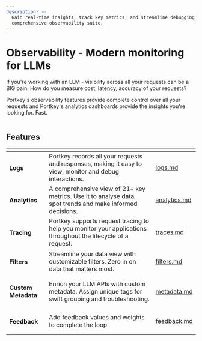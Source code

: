 ```yaml
---
description: >-
  Gain real-time insights, track key metrics, and streamline debugging with our
  comprehensive observability suite.
---
```


# Observability - Modern monitoring for LLMs

If you're working with an LLM - visibility across all your requests can be a BIG pain. How do you measure cost, latency, accuracy of your requests?

Portkey's observability features provide complete control over all your requests and Portkey's analytics dashboards provide the insights you're looking for. Fast.

<div data-full-width="true">

<figure><img src="../../.gitbook/assets/image (3).png" alt=""><figcaption></figcaption></figure>

</div>

## **Features**

<table data-view="cards"><thead><tr><th></th><th></th><th data-hidden data-card-target data-type="content-ref"></th></tr></thead><tbody><tr><td><h4>Logs</h4></td><td>Portkey records all your requests and responses, making it easy to view, monitor and debug interactions.</td><td><a href="logs.md">logs.md</a></td></tr><tr><td><h4>Analytics</h4></td><td>A comprehensive view of 21+ key metrics. Use it to analyse data, spot trends and make informed decisions.</td><td><a href="analytics.md">analytics.md</a></td></tr><tr><td><h4>Tracing</h4></td><td>Portkey supports request tracing to help you monitor your applications throughout the lifecycle of a request.</td><td><a href="traces.md">traces.md</a></td></tr><tr><td><h4>Filters</h4></td><td>Streamline your data view with customizable filters. Zero in on data that matters most.</td><td><a href="filters.md">filters.md</a></td></tr><tr><td><h4>Custom Metadata</h4></td><td>Enrich your LLM APIs with custom metadata. Assign unique tags for swift grouping and troubleshooting.</td><td><a href="metadata.md">metadata.md</a></td></tr><tr><td><h4>Feedback</h4></td><td>Add feedback values and weights to complete the loop</td><td><a href="feedback.md">feedback.md</a></td></tr></tbody></table>
